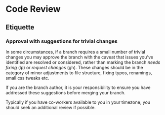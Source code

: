 # Code Review

## Etiquette

### Approval with suggestions for trivial changes
In some circumstances, if a branch requires a small number of trivial changes you may approve the branch with the caveat that issues you've identified are resolved or considered, rather than marking the branch *needs fixing* (lp) or *request changes* (gh). These changes should be in the category of minor adjustments to file structure, fixing typos, renamings, small css tweaks etc.

If you are the branch author, it is your responsibility to ensure you have addressed these suggestions before merging your branch.

Typically if you have co-workers available to you in your timezone, you should seek an additional review if possible.
